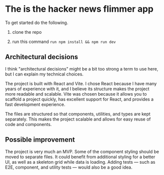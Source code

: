 # The is the hacker news flimmer app

To get started do the following.

1. clone the repo

2. run this command ```run npm install && npm run dev```


## Architectural decisions
I think "architectural decisions" might be a bit too strong a term to use here,
but I can explain my technical choices.

The project is built with React and Vite.
I chose React because I have many years of experience with it, and I believe its structure makes the project more readable and scalable.
Vite was chosen because it allows you to scaffold a project quickly, has excellent support for React, and provides a fast development experience.

The files are structured so that components, utilities, and types are kept separately.
This makes the project scalable and allows for easy reuse of code and components.

## Possible improvement
The project is very much an MVP.
Some of the component styling should be moved to separate files.
It could benefit from additional styling for a better UI, as well as a skeleton grid while data is loading.
Adding tests — such as E2E, component, and utility tests — would also be a good idea.